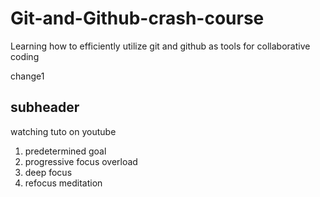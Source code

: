 # Git-and-Github-crash-course
Learning how to efficiently utilize git and github as tools for collaborative coding

change1

## subheader

watching tuto on youtube
1. predetermined goal
2. progressive focus overload
3. deep focus
4. refocus meditation